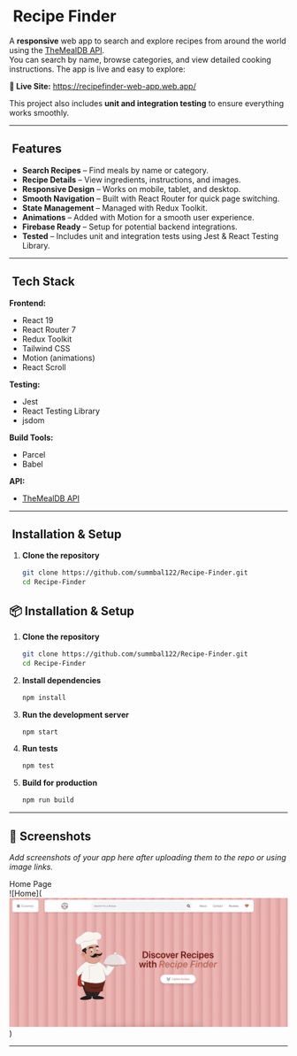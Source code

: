 # ​​ Recipe Finder

A **responsive** web app to search and explore recipes from around the world using the [TheMealDB API](https://www.themealdb.com/api.php).  
You can search by name, browse categories, and view detailed cooking instructions. The app is live and easy to explore:

**🔗 Live Site:** https://recipefinder-web-app.web.app/

This project also includes **unit and integration testing** to ensure everything works smoothly.

---

## ​ Features
- **Search Recipes** – Find meals by name or category.
- **Recipe Details** – View ingredients, instructions, and images.
- **Responsive Design** – Works on mobile, tablet, and desktop.
- **Smooth Navigation** – Built with React Router for quick page switching.
- **State Management** – Managed with Redux Toolkit.
- **Animations** – Added with Motion for a smooth user experience.
- **Firebase Ready** – Setup for potential backend integrations.
- **Tested** – Includes unit and integration tests using Jest & React Testing Library.

---

## ​​ Tech Stack
**Frontend:**  
- React 19  
- React Router 7  
- Redux Toolkit  
- Tailwind CSS  
- Motion (animations)  
- React Scroll  

**Testing:**  
- Jest  
- React Testing Library  
- jsdom  

**Build Tools:**  
- Parcel  
- Babel  

**API:**  
- [TheMealDB API](https://www.themealdb.com/api.php)

---

## ​ Installation & Setup

1. **Clone the repository**
   ```bash
   git clone https://github.com/summbal122/Recipe-Finder.git
   cd Recipe-Finder


## 📦 Installation & Setup

1. **Clone the repository**

   ```bash
   git clone https://github.com/summbal122/Recipe-Finder.git
   cd Recipe-Finder
   ```

2. **Install dependencies**

   ```bash
   npm install
   ```

3. **Run the development server**

   ```bash
   npm start
   ```

4. **Run tests**

   ```bash
   npm test
   ```

5. **Build for production**

   ```bash
   npm run build
   ```

---

## 📸 Screenshots

*Add screenshots of your app here after uploading them to the repo or using image links.*

Home Page                            
![Home](![alt text](image.png)) 

---

